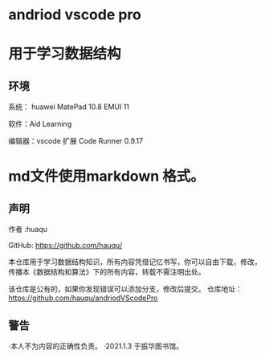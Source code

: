 # andriod vscode pro
# 用于学习数据结构


## 环境

系统： huawei MatePad 10.8 EMUI 11 

软件：Aid Learning 

编辑器：vscode 扩展 Code Runner 0.9.17



md文件使用markdown 格式。
======================

## 声明

作者 :huaqu

GitHub:
https://github.com/hauqu/

本仓库用于学习数据结构知识，所有内容凭借记忆书写，你可以自由下载，修改，传播本《数据结构和算法》下的所有内容，转载不需注明出处。

该仓库是公有的，如果你发现错误可以添加分支，修改后提交。
仓库地址：
https://github.com/hauqu/andriodVScodePro


## 警告

·本人不为内容的正确性负责。
·2021.1.3 于振华图书馆。